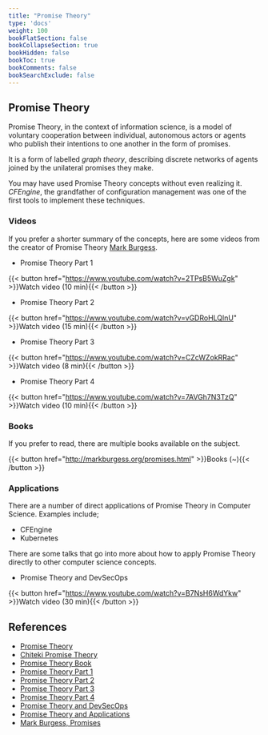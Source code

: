 ```yaml
---
title: "Promise Theory"
type: 'docs'
weight: 100
bookFlatSection: false
bookCollapseSection: true
bookHidden: false
bookToc: true
bookComments: false
bookSearchExclude: false
---
```


## Promise Theory

Promise Theory, in the context of information science, is a model of voluntary cooperation between individual, autonomous actors or agents who publish their intentions to one another in the form of promises.

It is a form of labelled _graph theory_, describing discrete networks of agents joined by the unilateral promises they make.

You may have used Promise Theory concepts without even realizing it. _CFEngine_, the grandfather of configuration management was one of the first tools to implement these techniques.

### Videos

If you prefer a shorter summary of the concepts, here are some videos from the creator of Promise Theory [Mark Burgess](https://en.wikipedia.org/wiki/Mark_Burgess_(computer_scientist)).

- Promise Theory Part 1

{{< button href="https://www.youtube.com/watch?v=2TPsB5WuZgk" >}}Watch video (10 min){{< /button >}}

- Promise Theory Part 2

{{< button href="https://www.youtube.com/watch?v=vGDRoHLQlnU" >}}Watch video (15 min){{< /button >}}

- Promise Theory Part 3

{{< button href="https://www.youtube.com/watch?v=CZcWZokRRac" >}}Watch video (8 min){{< /button >}}

- Promise Theory Part 4

{{< button href="https://www.youtube.com/watch?v=7AVGh7N3TzQ" >}}Watch video (10 min){{< /button >}}

### Books

If you prefer to read, there are multiple books available on the subject.

{{< button href="http://markburgess.org/promises.html" >}}Books (~){{< /button >}}

### Applications

There are a number of direct applications of Promise Theory in Computer Science. Examples include;

- CFEngine
- Kubernetes

There are some talks that go into more about how to apply Promise Theory directly to other computer science concepts.

- Promise Theory and DevSecOps

{{< button href="https://www.youtube.com/watch?v=B7NsH6WdYkw" >}}Watch video (30 min){{< /button >}}

## References

- [Promise Theory](https://en.wikipedia.org/wiki/Promise_theory)
- [Chiteki Promise Theory](https://www.chiteki.org/promise-theory)
- [Promise Theory Book](https://www.amazon.com/Promise-Theory-Principles-Applications-1/dp/1495437779)
- [Promise Theory Part 1](https://www.youtube.com/watch?v=2TPsB5WuZgk)
- [Promise Theory Part 2](https://www.youtube.com/watch?v=vGDRoHLQlnU)
- [Promise Theory Part 3](https://www.youtube.com/watch?v=CZcWZokRRac)
- [Promise Theory Part 4](https://www.youtube.com/watch?v=7AVGh7N3TzQ)
- [Promise Theory and DevSecOps](https://www.youtube.com/watch?v=B7NsH6WdYkw)
- [Promise Theory and Applications](https://www.youtube.com/c/PromiseTheoryandApplications/videos)
- [Mark Burgess, Promises](http://markburgess.org/promises.html)
